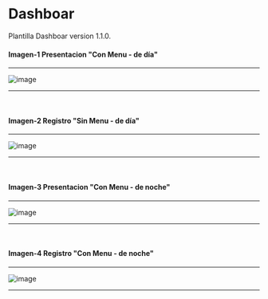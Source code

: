 # Dashboar

Plantilla Dashboar version 1.1.0.

#### Imagen-1         Presentacion "Con Menu - de día"
--- 

![image](https://github.com/gastonloco/dashboard-template/blob/main/img/img1.JPG)

--- 
<br>

#### Imagen-2         Registro "Sin Menu - de día"
--- 

![image](https://github.com/gastonloco/dashboard-template/blob/main/img/img2.JPG)

--- 
<br>

#### Imagen-3         Presentacion "Con Menu - de noche"
--- 

![image](https://github.com/gastonloco/dashboard-template/blob/main/img/img3.JPG)

--- 
<br>

#### Imagen-4         Registro "Con Menu - de noche"
--- 

![image](https://github.com/gastonloco/dashboard-template/blob/main/img/img4.JPG)

--- 
<br>
